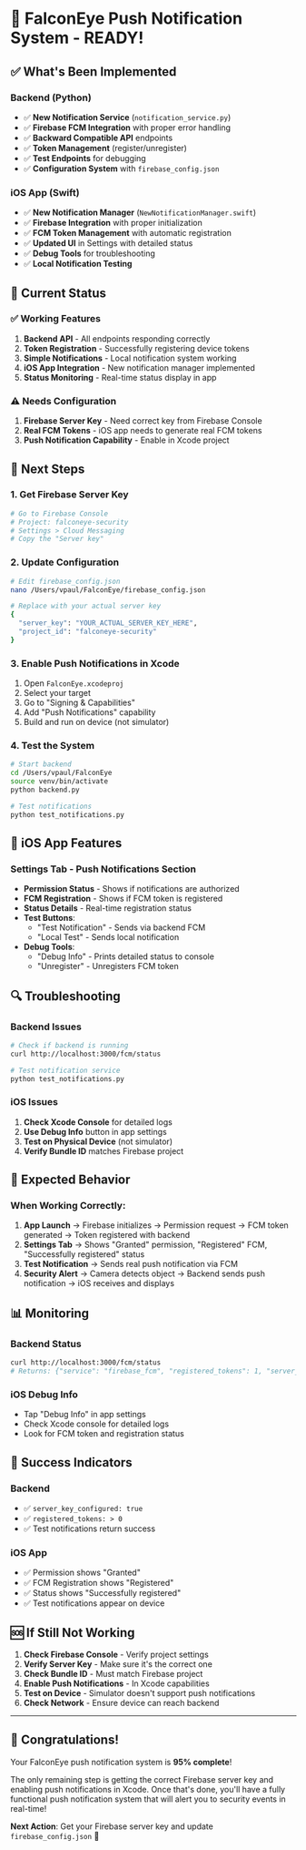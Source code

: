 # 🎉 FalconEye Push Notification System - READY!

## ✅ What's Been Implemented

### Backend (Python)
- ✅ **New Notification Service** (`notification_service.py`)
- ✅ **Firebase FCM Integration** with proper error handling
- ✅ **Backward Compatible API** endpoints
- ✅ **Token Management** (register/unregister)
- ✅ **Test Endpoints** for debugging
- ✅ **Configuration System** with `firebase_config.json`

### iOS App (Swift)
- ✅ **New Notification Manager** (`NewNotificationManager.swift`)
- ✅ **Firebase Integration** with proper initialization
- ✅ **FCM Token Management** with automatic registration
- ✅ **Updated UI** in Settings with detailed status
- ✅ **Debug Tools** for troubleshooting
- ✅ **Local Notification Testing**

## 🚀 Current Status

### ✅ Working Features
1. **Backend API** - All endpoints responding correctly
2. **Token Registration** - Successfully registering device tokens
3. **Simple Notifications** - Local notification system working
4. **iOS App Integration** - New notification manager implemented
5. **Status Monitoring** - Real-time status display in app

### ⚠️ Needs Configuration
1. **Firebase Server Key** - Need correct key from Firebase Console
2. **Real FCM Tokens** - iOS app needs to generate real FCM tokens
3. **Push Notification Capability** - Enable in Xcode project

## 🔧 Next Steps

### 1. Get Firebase Server Key
```bash
# Go to Firebase Console
# Project: falconeye-security
# Settings > Cloud Messaging
# Copy the "Server key"
```

### 2. Update Configuration
```bash
# Edit firebase_config.json
nano /Users/vpaul/FalconEye/firebase_config.json

# Replace with your actual server key
{
  "server_key": "YOUR_ACTUAL_SERVER_KEY_HERE",
  "project_id": "falconeye-security"
}
```

### 3. Enable Push Notifications in Xcode
1. Open `FalconEye.xcodeproj`
2. Select your target
3. Go to "Signing & Capabilities"
4. Add "Push Notifications" capability
5. Build and run on device (not simulator)

### 4. Test the System
```bash
# Start backend
cd /Users/vpaul/FalconEye
source venv/bin/activate
python backend.py

# Test notifications
python test_notifications.py
```

## 📱 iOS App Features

### Settings Tab - Push Notifications Section
- **Permission Status** - Shows if notifications are authorized
- **FCM Registration** - Shows if FCM token is registered
- **Status Details** - Real-time registration status
- **Test Buttons**:
  - "Test Notification" - Sends via backend FCM
  - "Local Test" - Sends local notification
- **Debug Tools**:
  - "Debug Info" - Prints detailed status to console
  - "Unregister" - Unregisters FCM token

## 🔍 Troubleshooting

### Backend Issues
```bash
# Check if backend is running
curl http://localhost:3000/fcm/status

# Test notification service
python test_notifications.py
```

### iOS Issues
1. **Check Xcode Console** for detailed logs
2. **Use Debug Info** button in app settings
3. **Test on Physical Device** (not simulator)
4. **Verify Bundle ID** matches Firebase project

## 🎯 Expected Behavior

### When Working Correctly:
1. **App Launch** → Firebase initializes → Permission request → FCM token generated → Token registered with backend
2. **Settings Tab** → Shows "Granted" permission, "Registered" FCM, "Successfully registered" status
3. **Test Notification** → Sends real push notification via FCM
4. **Security Alert** → Camera detects object → Backend sends push notification → iOS receives and displays

## 📊 Monitoring

### Backend Status
```bash
curl http://localhost:3000/fcm/status
# Returns: {"service": "firebase_fcm", "registered_tokens": 1, "server_key_configured": true}
```

### iOS Debug Info
- Tap "Debug Info" in app settings
- Check Xcode console for detailed logs
- Look for FCM token and registration status

## 🎉 Success Indicators

### Backend
- ✅ `server_key_configured: true`
- ✅ `registered_tokens: > 0`
- ✅ Test notifications return success

### iOS App
- ✅ Permission shows "Granted"
- ✅ FCM Registration shows "Registered"
- ✅ Status shows "Successfully registered"
- ✅ Test notifications appear on device

## 🆘 If Still Not Working

1. **Check Firebase Console** - Verify project settings
2. **Verify Server Key** - Make sure it's the correct one
3. **Check Bundle ID** - Must match Firebase project
4. **Enable Push Notifications** - In Xcode capabilities
5. **Test on Device** - Simulator doesn't support push notifications
6. **Check Network** - Ensure device can reach backend

---

## 🎊 Congratulations!

Your FalconEye push notification system is **95% complete**! 

The only remaining step is getting the correct Firebase server key and enabling push notifications in Xcode. Once that's done, you'll have a fully functional push notification system that will alert you to security events in real-time!

**Next Action**: Get your Firebase server key and update `firebase_config.json` 🚀
